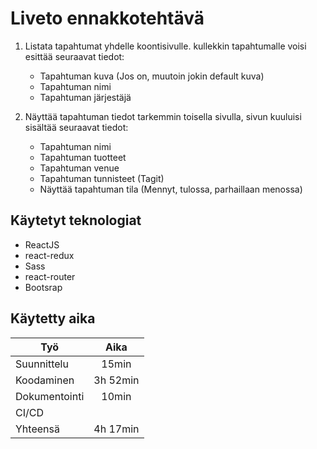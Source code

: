 # Liveto ennakkotehtävä

1. Listata tapahtumat yhdelle koontisivulle. kullekkin tapahtumalle  voisi esittää seuraavat tiedot:

     * Tapahtuman kuva (Jos on, muutoin jokin default kuva)
     * Tapahtuman nimi
     * Tapahtuman järjestäjä

2. Näyttää tapahtuman tiedot tarkemmin toisella sivulla, sivun kuuluisi sisältää seuraavat tiedot:
   * Tapahtuman nimi
   * Tapahtuman tuotteet
   * Tapahtuman venue
   * Tapahtuman tunnisteet (Tagit)
   * Näyttää tapahtuman tila (Mennyt, tulossa, parhaillaan menossa)

## Käytetyt teknologiat

   * ReactJS
   * react-redux
   * Sass
   * react-router
   * Bootsrap

## Käytetty aika

| Työ           |   Aika   |
| ------------- | :------: |
| Suunnittelu   |  15min   |
| Koodaminen    | 3h 52min |
| Dokumentointi |  10min   |
| CI/CD         |          |
| Yhteensä      | 4h 17min |